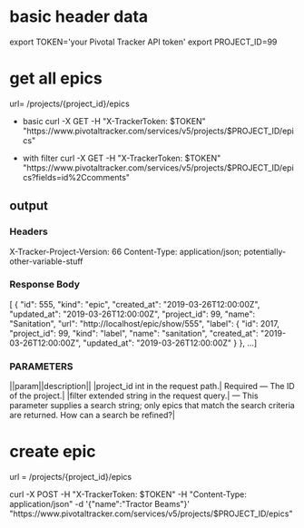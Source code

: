 # basic header data
export TOKEN='your Pivotal Tracker API token'
export PROJECT_ID=99

# get all epics
url= /projects/{project_id}/epics

* basic
curl -X GET -H "X-TrackerToken: $TOKEN"
 "https://www.pivotaltracker.com/services/v5/projects/$PROJECT_ID/epics"

* with filter
curl -X GET -H "X-TrackerToken: $TOKEN"
 "https://www.pivotaltracker.com/services/v5/projects/$PROJECT_ID/epics?fields=id%2Ccomments"
## output
### Headers
X-Tracker-Project-Version: 66
Content-Type: application/json; potentially-other-variable-stuff
### Response Body
[
   {
       "id": 555,
       "kind": "epic",
       "created_at": "2019-03-26T12:00:00Z",
       "updated_at": "2019-03-26T12:00:00Z",
       "project_id": 99,
       "name": "Sanitation",
       "url": "http://localhost/epic/show/555",
       "label":
       {
           "id": 2017,
           "project_id": 99,
           "kind": "label",
           "name": "sanitation",
           "created_at": "2019-03-26T12:00:00Z",
           "updated_at": "2019-03-26T12:00:00Z"
       }
   },
   ...]
### PARAMETERS
||param||description||
|project_id int in the request path.| Required  —  The ID of the project.|
|filter extended string in the request query.| —  This parameter supplies a search string; only epics that match the 
search criteria are returned. How can a search be refined?|

# create epic
url = /projects/{project_id}/epics

curl -X POST -H "X-TrackerToken: $TOKEN" -H "Content-Type: application/json" -d '{"name":"Tractor Beams"}' "https://www.pivotaltracker.com/services/v5/projects/$PROJECT_ID/epics"

